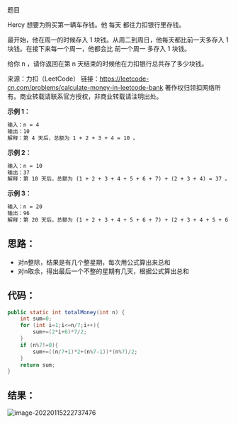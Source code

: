 题目

Hercy 想要为购买第一辆车存钱。他 每天 都往力扣银行里存钱。

最开始，他在周一的时候存入 1 块钱。从周二到周日，他每天都比前一天多存入 1 块钱。在接下来每一个周一，他都会比 前一个周一 多存入 1 块钱。

给你 n ，请你返回在第 n 天结束的时候他在力扣银行总共存了多少块钱。

来源：力扣（LeetCode）
链接：https://leetcode-cn.com/problems/calculate-money-in-leetcode-bank
著作权归领扣网络所有。商业转载请联系官方授权，非商业转载请注明出处。

**示例 1：**

```markdown
输入：n = 4
输出：10
解释：第 4 天后，总额为 1 + 2 + 3 + 4 = 10 。
```

**示例 2：**

```markdown
输入：n = 10
输出：37
解释：第 10 天后，总额为 (1 + 2 + 3 + 4 + 5 + 6 + 7) + (2 + 3 + 4) = 37 。注意到第二个星期一，Hercy 存入 2 块钱。
```

**示例 3：**

```markdown
输入：n = 20
输出：96
解释：第 20 天后，总额为 (1 + 2 + 3 + 4 + 5 + 6 + 7) + (2 + 3 + 4 + 5 + 6 + 7 + 8) + (3 + 4 + 5 + 6 + 7 + 8) = 96 。
```

## 思路：

- 对n整除，结果是有几个整星期，每次用公式算出来总和
- 对n取余，得出最后一个不整的星期有几天，根据公式算出总和

## 代码：

```java
public static int totalMoney(int n) {
    int sum=0;
    for (int i=1;i<=n/7;i++){
        sum+=(2*i+6)*7/2;
    }
    if (n%7!=0){
        sum+=((n/7+1)*2+(n%7-1))*(n%7)/2;
    }
    return sum;
}
```

## 结果：

![image-20220115222737476](https://gitee.com/misteryliu/typora/raw/master/image/image-20220115222737476.png)